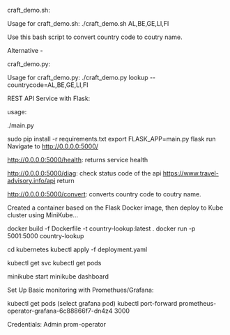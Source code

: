 craft_demo.sh:

Usage for craft_demo.sh: ./craft_demo.sh AL,BE,GE,LI,FI

Use this bash script to convert country code to coutry name.

Alternative - 

craft_demo.py:

Usage for craft_demo.py: ./craft_demo.py lookup --countrycode=AL,BE,GE,LI,FI

REST API Service with Flask:

usage:

./main.py

sudo pip install -r requirements.txt
export FLASK_APP=main.py
flask run
Navigate to http://0.0.0.0:5000/

http://0.0.0.0:5000/health: returns service health

http://0.0.0.0:5000/diag: check status code of the api https://www.travel-advisory.info/api return 

http://0.0.0.0:5000/convert: converts country code to coutry name.

Created a container based on the Flask Docker image, then deploy to Kube cluster using MiniKube...

docker build -f Dockerfile -t country-lookup:latest .
docker run -p 5001:5000 country-lookup 

cd kubernetes
kubectl apply -f deployment.yaml 

kubectl get svc
kubectl get pods

minikube start
minikube dashboard

Set Up Basic monitoring with Promethues/Grafana:

kubectl get pods
(select grafana pod)
kubectl port-forward prometheus-operator-grafana-6c88866f7-dn4z4 3000

Credentials:
Admin
prom-operator


